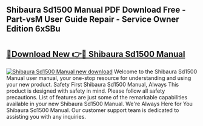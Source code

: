 ## Shibaura Sd1500 Manual PDF Download Free - Part-vsM User Guide Repair - Service Owner Edition 6xSBu

# <h2><a href="http://bc52364.oget.top/?id=Shibaura+Sd1500+Manual">🔗Download New 👉🔴 Shibaura Sd1500 Manual</a></h2>

[![Shibaura Sd1500 Manual new download](https://i.imgur.com/5g1atiW.png)](http://bc52364.oget.top/?id=Shibaura+Sd1500+Manual)
Welcome to the Shibaura Sd1500 Manual user manual, your one-stop resource for understanding and using your new product. Safety First Shibaura Sd1500 Manual, Always This product is designed with safety in mind. Please follow all safety precautions. List of features are just some of the remarkable capabilities available in your new Shibaura Sd1500 Manual. We're Always Here for You Shibaura Sd1500 Manual. Our customer support team is dedicated to assisting you with any inquiries.
